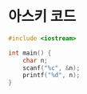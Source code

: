 # 아스키 코드

``` c++
#include <iostream>

int main() {
	char n;
	scanf("%c", &n);
	printf("%d", n);
}
```
